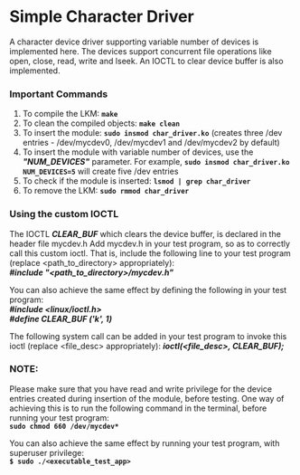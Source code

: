 # Simple Character Driver
A character device driver supporting variable number of devices is implemented here.
The devices support concurrent file operations like open, close, read, write and lseek.
An IOCTL to clear device buffer is also implemented.


### Important Commands
1. To compile the LKM: **`make`**
2. To clean the compiled objects: **`make clean`**
3. To insert the module: **`sudo insmod char_driver.ko`** (creates three /dev entries - /dev/mycdev0, /dev/mycdev1 and /dev/mycdev2 by default)
4. To insert the module with variable number of devices, use the ***"NUM_DEVICES"*** parameter. For example, **`sudo insmod char_driver.ko NUM_DEVICES=5`** will create five /dev entries
5. To check if the module is inserted: **`lsmod | grep char_driver`**
6. To remove the LKM: **`sudo rmmod char_driver`**


### Using the custom IOCTL
The IOCTL ***CLEAR_BUF*** which clears the device buffer, is declared in the header file mycdev.h
Add mycdev.h in your test program, so as to correctly call this custom ioctl.
That is, include the following line to your test program (replace <path_to_directory> appropriately): <br />
***#include "<path_to_directory>/mycdev.h"***

You can also achieve the same effect by defining the following in your test program: <br />
***#include <linux/ioctl.h>*** <br />
***#define CLEAR_BUF ('k', 1)***

The following system call can be added in your test program to invoke this ioctl (replace <file_desc> appropriately):
***ioctl(<file_desc>, CLEAR_BUF);***


### NOTE:
Please make sure that you have read and write privilege for the device entries created during insertion of the module,
before testing. 
One way of achieving this is to run the following command in the terminal, before running your test program: <br />
**`sudo chmod 660 /dev/mycdev*`**

You can also achieve the same effect by running your test program, with superuser privilege: <br />
**`$ sudo ./<executable_test_app>`**
